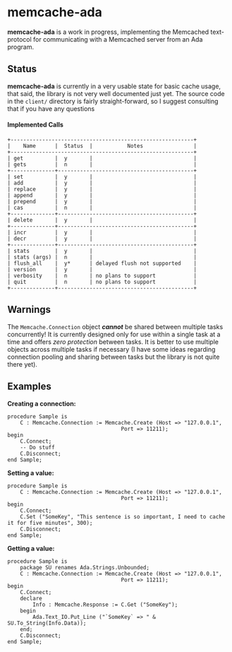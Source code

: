 memcache-ada
============

**memcache-ada** is a work in progress, implementing the Memcached text-protocol
for communicating with a Memcached server from an Ada program.

Status
------

**memcache-ada** is currently in a very usable state for basic cache usage, that
said, the library is not very well documented just yet. The source code in the `client/`
directory is fairly straight-forward, so I suggest consulting that if you have any
questions

#### Implemented Calls

    +----------------------------------------------------------+
    |    Name      |  Status  |           Notes                |
    +----------------------------------------------------------+
    | get          |  y       |                                |
    | gets         |  n       |                                |
    +--------------+-------------------------------------------+
    | set          |  y       |                                |
    | add          |  y       |                                |
    | replace      |  y       |                                |
    | append       |  y       |                                |
    | prepend      |  y       |                                |
    | cas          |  n       |                                |
    +--------------+-------------------------------------------+
    | delete       |  y       |                                |
    +--------------+-------------------------------------------+
    | incr         |  y       |                                |
    | decr         |  y       |                                |
    +--------------+-------------------------------------------+
    | stats        |  y       |                                |
    | stats (args) |  n       |                                |
    | flush_all    |  y*      | delayed flush not supported    |
    | version      |  y       |                                |
    | verbosity    |  n       | no plans to support            |
    | quit         |  n       | no plans to support            |
    +--------------+-------------------------------------------+

Warnings
--------

The `Memcache.Connection` object ***cannot*** be shared between multiple tasks
concurrently! It is currently designed only for use within a single task at a
time and offers *zero protection* between tasks. It is better to use multiple
objects across multiple tasks if necessary (I have some ideas regarding connection
pooling and sharing between tasks but the library is not quite there yet).


Examples
--------

**Creating a connection:**

    procedure Sample is
        C : Memcache.Connection := Memcache.Create (Host => "127.0.0.1",
                                        Port => 11211);
    begin
        C.Connect;
        -- Do stuff
        C.Disconnect;
    end Sample;


**Setting a value:**

    procedure Sample is
        C : Memcache.Connection := Memcache.Create (Host => "127.0.0.1",
                                        Port => 11211);
    begin
        C.Connect;
        C.Set ("SomeKey", "This sentence is so important, I need to cache it for five minutes", 300);
        C.Disconnect;
    end Sample;


**Getting a value:**

    procedure Sample is
        package SU renames Ada.Strings.Unbounded;
        C : Memcache.Connection := Memcache.Create (Host => "127.0.0.1",
                                        Port => 11211);
    begin
        C.Connect;
        declare
            Info : Memcache.Response := C.Get ("SomeKey");
        begin
            Ada.Text_IO.Put_Line ("`SomeKey` => " & SU.To_String(Info.Data));
        end;
        C.Disconnect;
    end Sample;
